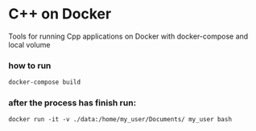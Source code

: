 # C++ on Docker
Tools for running Cpp applications on Docker with docker-compose and local volume


### how to run

```bash
docker-compose build
```

### after the process has finish run:

```
docker run -it -v ./data:/home/my_user/Documents/ my_user bash
```
